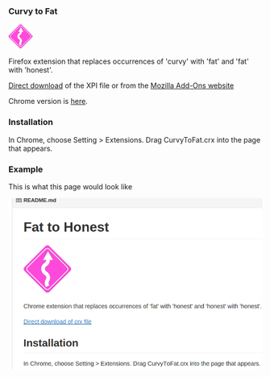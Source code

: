 ### Curvy to Fat

![Curvy to fat](/source/data/icon48.png?raw=true "Curvy To Fat")

Firefox extension that replaces occurrences of 'curvy' with 'fat' and 'fat' with 'honest'.

[Direct download](/CurvyToFat.xpi?raw=true) of the XPI file or from the [Mozilla Add-Ons website](https://addons.mozilla.org/en-US/firefox/addon/curvytofat/)

Chrome version is [here](https://github.com/DontBelieveTheByte/CurvyToFat). 

### Installation

In Chrome, choose Setting > Extensions.  Drag CurvyToFat.crx into the page that appears.

### Example

This is what this page would look like

![Screenshot](/screenshot.png?raw=true "Screenshot")

